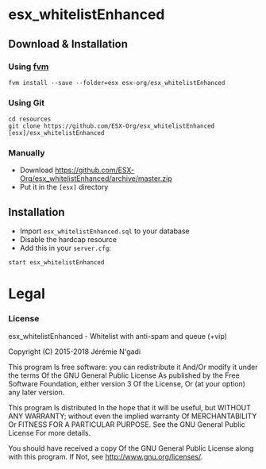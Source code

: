 # esx_whitelistEnhanced

## Download & Installation

### Using [fvm](https://github.com/qlaffont/fvm-installer)
```
fvm install --save --folder=esx esx-org/esx_whitelistEnhanced
```

### Using Git
```
cd resources
git clone https://github.com/ESX-Org/esx_whitelistEnhanced [esx]/esx_whitelistEnhanced
```

### Manually
- Download https://github.com/ESX-Org/esx_whitelistEnhanced/archive/master.zip
- Put it in the `[esx]` directory

## Installation
- Import `esx_whitelistEnhanced.sql` to your database
- Disable the hardcap resource
- Add this in your `server.cfg`:

```
start esx_whitelistEnhanced
```

# Legal
### License
esx_whitelistEnhanced - Whitelist with anti-spam and queue (+vip)

Copyright (C) 2015-2018 Jérémie N'gadi

This program Is free software: you can redistribute it And/Or modify it under the terms Of the GNU General Public License As published by the Free Software Foundation, either version 3 Of the License, Or (at your option) any later version.

This program Is distributed In the hope that it will be useful, but WITHOUT ANY WARRANTY; without even the implied warranty Of MERCHANTABILITY Or FITNESS FOR A PARTICULAR PURPOSE. See the GNU General Public License For more details.

You should have received a copy Of the GNU General Public License along with this program. If Not, see http://www.gnu.org/licenses/.
